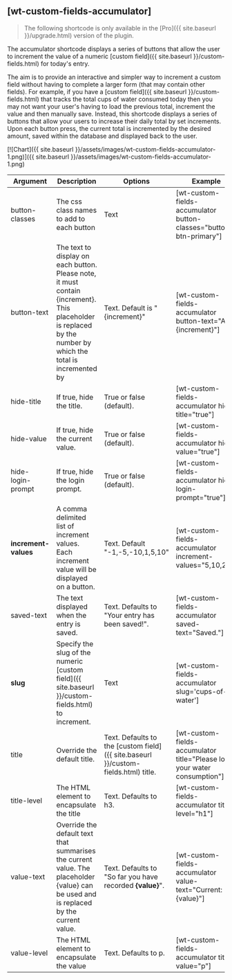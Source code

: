 ## [wt-custom-fields-accumulator]

> The following shortcode is only available in the [Pro]({{ site.baseurl }}/upgrade.html) version of the plugin.

The accumulator shortcode displays a series of buttons that allow the user to increment the value of a numeric [custom field]({{ site.baseurl }}/custom-fields.html) for today's entry. 

The aim is to provide an interactive and simpler way to increment a custom field without having to complete a larger form (that may contain other fields). For example, if you have a [custom field]({{ site.baseurl }}/custom-fields.html) that tracks the total cups of water consumed today then you may not want your user's having to load the previous total, increment the value and then manually save. Instead, this shortcode displays a series of buttons that allow your users to increase their daily total by set increments. Upon each button press, the current total is incremented by the desired amount, saved within the database and displayed back to the user.

[![Chart]({{ site.baseurl }}/assets/images/wt-custom-fields-accumulator-1.png)]({{ site.baseurl }}/assets/images/wt-custom-fields-accumulator-1.png)

| Argument | Description | Options | Example |
|--|--|--|--|
|button-classes|The css class names to add to each button|Text|[wt-custom-fields-accumulator button-classes="button btn-primary"]
|button-text|The text to display on each button. Please note, it must contain {increment}. This placeholder is replaced by the number by which the total is incremented by|Text. Default is "{increment}"|[wt-custom-fields-accumulator button-text="Add {increment}"]
|hide-title|If true, hide the title.|True or false (default).|[wt-custom-fields-accumulator hide-title="true"]
|hide-value|If true, hide the current value.|True or false (default).|[wt-custom-fields-accumulator hide-value="true"]
|hide-login-prompt|If true, hide the login prompt.|True or false (default).|[wt-custom-fields-accumulator hide-login-prompt="true"]
|**increment-values**|A comma delimited list of increment values. Each increment value will be displayed on a button.|Text. Default "-1,-5,-10,1,5,10"|[wt-custom-fields-accumulator increment-values="5,10,20"]
|saved-text|The text displayed when the entry is saved.|Text. Defaults to "Your entry has been saved!".|[wt-custom-fields-accumulator saved-text="Saved."]
|**slug**|Specify the slug of the numeric [custom field]({{ site.baseurl }}/custom-fields.html) to increment.|Text|[wt-custom-fields-accumulator slug='cups-of-water']
|title|Override the default title.|Text. Defaults to the [custom field]({{ site.baseurl }}/custom-fields.html) title.|[wt-custom-fields-accumulator title="Please log your water consumption"]
|title-level|The HTML element to encapsulate the title|Text. Defaults to h3.|[wt-custom-fields-accumulator title-level="h1"]
|value-text|Override the default text that summarises the current value. The placeholder {value} can be used and is replaced by the current value.|Text. Defaults to "So far you have recorded <strong>{value}</strong>".|[wt-custom-fields-accumulator value-text="Current: {value}"]
|value-level|The HTML element to encapsulate the value|Text. Defaults to p.|[wt-custom-fields-accumulator title-value="p"]